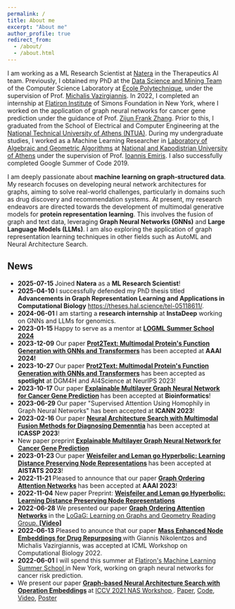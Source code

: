 ```yaml
---
permalink: /
title: About me
excerpt: "About me"
author_profile: true
redirect_from: 
  - /about/
  - /about.html
---
```

I am working as a ML Research Scientist at [Natera](https://www.natera.com/) in the Therapeutics AI team. 
Previously, I obtained my PhD at the [Data Science and Mining Team](http://www.lix.polytechnique.fr/dascim/) of the Computer Science Laboratory at [École Polytechnique](https://www.polytechnique.edu/en), under the supervision of Prof. [Michalis Vazirgiannis](http://www.lix.polytechnique.fr/~mvazirg/). In 2022, I completed an internship at [Flatiron Institute](https://www.simonsfoundation.org/flatiron/) of Simons Foundation in New York, where I worked on the application of graph neural networks for cancer gene prediction under the guidance of Prof. [Zijun Frank Zhang](https://scholar.google.com/citations?user=YDl3mfgAAAAJ&hl=en).
Prior to this, I graduated from the School of Electrical and Computer Engineering at the [National Technical University of Athens (NTUA)](https://www.ece.ntua.gr/en). During my undergraduate studies, I worked as a Machine Learning Researcher in [Laboratory of Algebraic and
Geometric Algorithms](http://erga.di.uoa.gr/) at [National and Kapodistrian University of Athens](https://www.di.uoa.gr/en) under the supervision of  Prof. [Ioannis Emiris](https://scholar.google.gr/citations?user=ZK6y-cIAAAAJ&hl=en). I also successfully completed Google Summer of Code 2019.

I am deeply passionate about <strong>machine learning on graph-structured data</strong>. My research focuses on developing neural network architectures for graphs, aiming to solve real-world challenges, particularly in domains such as drug discovery and recommendation systems. At present, my research endeavors are directed towards the development of multimodal generative models for <strong>protein representation learning</strong>. This involves the fusion of graph and text data, leveraging <strong>Graph Neural Networks (GNNs)</strong> and <strong>Large Language Models (LLMs)</strong>. I am also exploring the application of graph representation learning techniques in other fields such as AutoML and Neural Architecture Search.


<h2> News </h2>
<ul>
<li> <strong> 2025-07-15 </strong> Joined <strong>Natera</strong> as a <strong>ML Research Scientist</strong>!
<li> <strong> 2025-04-10 </strong> I successfully defended my PhD thesis titled <strong>Advancements in Graph Representation Learning and Applications in Computational Biology</strong> <a href="https://theses.hal.science/tel-05118611/">https://theses.hal.science/tel-05118611/</a>. 
<li> <strong> 2024-06-01 </strong> I am starting a <strong>research internship</strong> at <strong>InstaDeep</strong> working on GNNs and LLMs for genomics. 
<li> <strong> 2023-01-15 </strong> Happy to serve as a mentor at <strong><a href="https://www.logml.ai/"> LOGML Summer School 2024 </a> </strong></li>
<li> <strong> 2023-12-09</strong> Our paper <strong><a href="https://arxiv.org/abs/2307.14367">Prot2Text: Multimodal Protein's Function Generation with GNNs and Transformers</a> </strong> has been accepted at <strong>AAAI 2024!</strong> </li>
<li> <strong> 2023-10-27 </strong> Our paper <strong><a href="https://arxiv.org/abs/2307.14367">Prot2Text: Multimodal Protein's Function Generation with GNNs and Transformers</a> </strong> has been accepted as <strong>spotlight</strong> at DGM4H and AI4Science at NeurIPS 2023!
<li> <strong> 2023-10-17 </strong> Our paper <strong><a href="https://arxiv.org/pdf/2301.08831.pdf">Explainable Multilayer Graph Neural Network for Cancer Gene Prediction</a> </strong> has been accepted at <strong>Bioinformatics</strong>!
  <li> <strong> 2023-06-29 </strong> Our paper "Supervised Attention Using Homophily in Graph Neural Networks" has been accepted at <strong>ICANN 2023</strong>!
  <li> <strong> 2023-02-16 </strong> Our paper <strong><a href="https://arxiv.org/pdf/2302.05894.pdf">Neural Architecture Search with Multimodal Fusion Methods for Diagnosing Demenntia</a> </strong> has been accepted at <strong>ICASSP 2023</strong>!
  <li> New paper preprint <strong><a href="https://arxiv.org/pdf/2301.08831.pdf">Explainable Multilayer Graph Neural Network for Cancer Gene Prediction</a> </strong>  </li>
  <li> <strong> 2023-01-23 </strong> Our paper <strong><a href="https://michailchatzianastasis.github.io/publication/wlhn">Weisfeiler and Leman go Hyperbolic: Learning Distance Preserving Node Representations</a> </strong> has been accepted at <strong>AISTATS 2023</strong>!
  <li> <strong> 2022-11-21 </strong> Pleased to announce that our paper <strong><a href="https://michailchatzianastasis.github.io/publication/goat">Graph Ordering Attention Networks</a> </strong> has been accepted at <strong>AAAI 2023</strong>!
  <li>
  <strong>2022-11-04</strong> New paper Preprint: <strong><a href="https://michailchatzianastasis.github.io/publication/wlhn">Weisfeiler and Leman go Hyperbolic: Learning Distance Preserving Node
Representations</a> </strong> 
  </li>
  <li> <strong> 2022-06-28 </strong> We presented our paper <strong><a href="https://michailchatzianastasis.github.io/publication/goat">Graph Ordering Attention Networks</a> </strong> in the <a href="https://hannes-stark.com/logag-reading-group">LoGaG: Learning on Graphs and Geometry Reading Group. </a> <strong> <a href="https://www.youtube.com/watch?v=9CJs5TL-CSs">[Video]</a> </strong>

  <li> <strong> 2022-06-13</strong> Pleased to anounce that our paper <strong> <a href="https://www.biorxiv.org/content/10.1101/2022.06.22.497214v1"> Mass Enhanced Node Embeddings for Drug Repurposing 
  </a> </strong> with Giannis Nikolentzos and Michalis Vazirgiannis, was accepted at ICML Workshop on Computational Biology 2022. 
  <li> <strong>2022-06-01</strong> I will spend this summer at <a href="https://www.simonsfoundation.org/grant/2022-flatiron-machine-learning-x-science-summer-school/"> Flatiron's Machine Learning Summer School </a> in New York, working on graph neural networks for cancer risk prediction.
  <li>We present our paper <strong><a href="https://michailchatzianastasis.github.io/publication/operation_embeddings_for_nas">Graph-based Neural Architecture Search with Operation Embeddings</a> </strong>  at <a href="https://neural-architecture-ppf.github.io/">ICCV 2021 NAS Workshop </a>. 
  <a href="https://arxiv.org/abs/2105.04885">Paper</a>, <a href="https://github.com/MichailChatzianastasis/Graph-based_NAS_with_Operation_Embeddings">Code</a>,  <a href="https://www.youtube.com/watch?v=-rZ4tpNvL6s&t=1s">Video</a>, <a href="https://github.com/MichailChatzianastasis/Graph-based_NAS_with_Operation_Embeddings/blob/master/ Graph_based_neural_architecture_search_with_operation_embeddings_ICCV.pdf">Poster</a> 
  </li>


